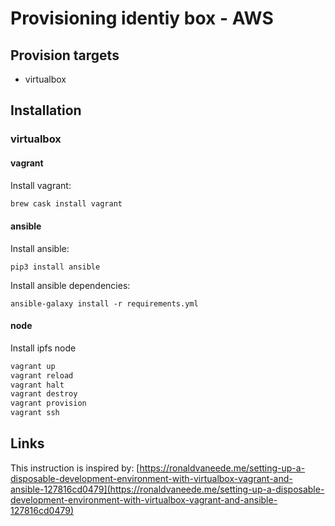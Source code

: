 # Provisioning identiy box - AWS

## Provision targets

- virtualbox

## Installation

### virtualbox

#### vagrant

Install vagrant:

``` bash
brew cask install vagrant
```

#### ansible

Install ansible:

```
pip3 install ansible
```
Install ansible dependencies:

```
ansible-galaxy install -r requirements.yml
```

#### node
Install ipfs node

``` bash
vagrant up
vagrant reload
vagrant halt
vagrant destroy
vagrant provision
vagrant ssh
```

## Links

This instruction is inspired by: [https://ronaldvaneede.me/setting-up-a-disposable-development-environment-with-virtualbox-vagrant-and-ansible-127816cd0479](https://ronaldvaneede.me/setting-up-a-disposable-development-environment-with-virtualbox-vagrant-and-ansible-127816cd0479)

